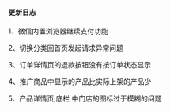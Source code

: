 #### 更新日志

1、微信内置浏览器继续支付功能

2、切换分类回首页发起请求异常问题

3、订单详情页的退款按钮没有按订单状态显示

4、推广商品中显示的产品比实际上架的产品少

5、产品详情页,底栏 中门店的图标过于模糊的问题
